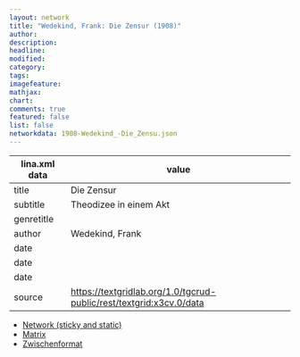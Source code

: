 ```yaml
---
layout: network
title: "Wedekind, Frank: Die Zensur (1908)"
author:
description:
headline:
modified:
category:
tags:
imagefeature: 
mathjax: 
chart: 
comments: true
featured: false
list: false
networkdata: 1908-Wedekind_-Die_Zensu.json
---
```

lina.xml data  | value
------------- | -------------
title|Die Zensur
subtitle|Theodizee in einem Akt
genretitle|
author|Wedekind, Frank
date|
date|
date|
source|https://textgridlab.org/1.0/tgcrud-public/rest/textgrid:x3cv.0/data


* [Network (sticky and static)](/network377)
* [Matrix](/matrix377)
* [Zwischenformat](/lina377 )
